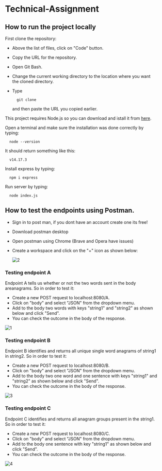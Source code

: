 # Technical-Assignment

## How to run the project locally 
  First clone the repository:
  - Above the list of files, click on "Code" button.
  - Copy the URL for the repository.
  - Open Git Bash.
  - Change the current working directory to the location where you want the cloned directory.
  - Type 
      
          git clone
          
    and then paste the URL you copied earlier.

  
  This project requires Node.js so you can download and istall it from [here](https://nodejs.org/en/download/).
  
  Open a terminal and make sure the installation was done correctly by typing:
  
      node --version
      
  It should return something like this:
  
      v14.17.3
      
  Install express by typing:
  
      npm i express
      
  Run server by typing:
  
      node index.js 

## How to test the endpoints using Postman.
  - Sign in to post man, if you dont have an account create one its free!
  - Download postman desktop
  - Open postman using Chrome (Brave and Opera have issues)
  - Create a workspace and click on the "+" icon as shown below:
 
    ![2](https://user-images.githubusercontent.com/25777650/178105004-cf1f8d22-5434-498f-a042-6b7d90d989a0.png)

  
### Testing endpoint A
   Endpoint A tells us whether or not the two words sent in the body areanagrams. So in order to test it:

   - Create a new POST request to localhost:8080/A.
   - Click on "body" and select "JSON" from the dropdown menu.
   - Add to the body two words with keys "string1" and "string2" as shown below and click "Send".
   - You can check the outcome in the body of the response.
   
   ![1](https://user-images.githubusercontent.com/25777650/178105551-a31197aa-46ad-4d08-bd23-d8b7d7da53eb.png)



### Testing endpoint B
  Endpoint B identifies and returns all unique single word anagrams of string1 in string2. So in order to test it:

   - Create a new POST request to localhost:8080/B.
   - Click on "body" and select "JSON" from the dropdown menu.
   - Add to the body two one word and one sentence with keys "string1" and "string2" as shown below and click "Send".
   - You can check the outcome in the body of the response.

  ![3](https://user-images.githubusercontent.com/25777650/178105896-cc4a36fe-9b8d-42c1-8e26-0d6086665f2e.png)


### Testing endpoint C
  Endpoint C identifies and returns all anagram groups present in the string1. So in order to test it:

   - Create a new POST request to localhost:8080/C.
   - Click on "body" and select "JSON" from the dropdown menu.
   - Add to the body one sentence with key "string1" as shown below and click "Send".
   - You can check the outcome in the body of the response.
  
  ![4](https://user-images.githubusercontent.com/25777650/178106058-ae13cf1c-65a6-4ac9-acfd-a5b21f5e5c8a.png)

